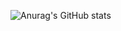 ![Anurag's GitHub stats](https://github-readme-stats.vercel.app/api?username=Kang-Dayeon&show_icons=true&theme=panda)
